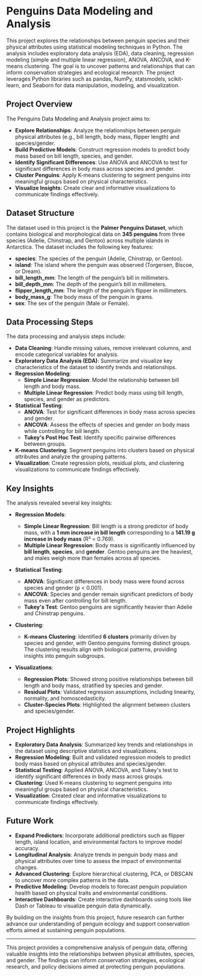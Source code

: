 # Penguins Data Modeling and Analysis

This project explores the relationships between penguin species and their physical attributes using statistical modeling techniques in Python. The analysis includes exploratory data analysis (EDA), data cleaning, regression modeling (simple and multiple linear regression), ANOVA, ANCOVA, and K-means clustering. The goal is to uncover patterns and relationships that can inform conservation strategies and ecological research. The project leverages Python libraries such as pandas, NumPy, statsmodels, scikit-learn, and Seaborn for data manipulation, modeling, and visualization.

## Project Overview

The Penguins Data Modeling and Analysis project aims to:

- **Explore Relationships**: Analyze the relationships between penguin physical attributes (e.g., bill length, body mass, flipper length) and species/gender.
- **Build Predictive Models**: Construct regression models to predict body mass based on bill length, species, and gender.
- **Identify Significant Differences**: Use ANOVA and ANCOVA to test for significant differences in body mass across species and gender.
- **Cluster Penguins**: Apply K-means clustering to segment penguins into meaningful groups based on physical characteristics.
- **Visualize Insights**: Create clear and informative visualizations to communicate findings effectively.

## Dataset Structure

The dataset used in this project is the **Palmer Penguins Dataset**, which contains biological and morphological data on **345 penguins** from three species (Adelie, Chinstrap, and Gentoo) across multiple islands in Antarctica. The dataset includes the following key features:

- **species**: The species of the penguin (Adelie, Chinstrap, or Gentoo).
- **island**: The island where the penguin was observed (Torgersen, Biscoe, or Dream).
- **bill_length_mm**: The length of the penguin’s bill in millimeters.
- **bill_depth_mm**: The depth of the penguin’s bill in millimeters.
- **flipper_length_mm**: The length of the penguin’s flipper in millimeters.
- **body_mass_g**: The body mass of the penguin in grams.
- **sex**: The sex of the penguin (Male or Female).

## Data Processing Steps

The data processing and analysis steps include:

- **Data Cleaning**: Handle missing values, remove irrelevant columns, and encode categorical variables for analysis.
- **Exploratory Data Analysis (EDA)**: Summarize and visualize key characteristics of the dataset to identify trends and relationships.
- **Regression Modeling**:
  - **Simple Linear Regression**: Model the relationship between bill length and body mass.
  - **Multiple Linear Regression**: Predict body mass using bill length, species, and gender as predictors.
- **Statistical Testing**:
  - **ANOVA**: Test for significant differences in body mass across species and gender.
  - **ANCOVA**: Assess the effects of species and gender on body mass while controlling for bill length.
  - **Tukey's Post Hoc Test**: Identify specific pairwise differences between groups.
- **K-means Clustering**: Segment penguins into clusters based on physical attributes and analyze the grouping patterns.
- **Visualization**: Create regression plots, residual plots, and clustering visualizations to communicate findings effectively.

## Key Insights

The analysis revealed several key insights:

- **Regression Models**:
  - **Simple Linear Regression**: Bill length is a strong predictor of body mass, with a **1 mm increase in bill length** corresponding to a **141.19 g increase in body mass** (R² = 0.769).
  - **Multiple Linear Regression**: Body mass is significantly influenced by **bill length**, **species**, and **gender**. Gentoo penguins are the heaviest, and males weigh more than females across all species.

- **Statistical Testing**:
  - **ANOVA**: Significant differences in body mass were found across species and gender (p < 0.001).
  - **ANCOVA**: Species and gender remain significant predictors of body mass even after controlling for bill length.
  - **Tukey's Test**: Gentoo penguins are significantly heavier than Adelie and Chinstrap penguins.

- **Clustering**:
  - **K-means Clustering**: Identified **6 clusters** primarily driven by species and gender, with Gentoo penguins forming distinct groups. The clustering results align with biological patterns, providing insights into penguin subgroups.

- **Visualizations**:
  - **Regression Plots**: Showed strong positive relationships between bill length and body mass, stratified by species and gender.
  - **Residual Plots**: Validated regression assumptions, including linearity, normality, and homoscedasticity.
  - **Cluster-Species Plots**: Highlighted the alignment between clusters and species/gender.

## Project Highlights

- **Exploratory Data Analysis**: Summarized key trends and relationships in the dataset using descriptive statistics and visualizations.
- **Regression Modeling**: Built and validated regression models to predict body mass based on physical attributes and species/gender.
- **Statistical Testing**: Applied ANOVA, ANCOVA, and Tukey's test to identify significant differences in body mass across groups.
- **Clustering**: Used K-means clustering to segment penguins into meaningful groups based on physical characteristics.
- **Visualization**: Created clear and informative visualizations to communicate findings effectively.

## Future Work

- **Expand Predictors**: Incorporate additional predictors such as flipper length, island location, and environmental factors to improve model accuracy.
- **Longitudinal Analysis**: Analyze trends in penguin body mass and physical attributes over time to assess the impact of environmental changes.
- **Advanced Clustering**: Explore hierarchical clustering, PCA, or DBSCAN to uncover more complex patterns in the data.
- **Predictive Modeling**: Develop models to forecast penguin population health based on physical traits and environmental conditions.
- **Interactive Dashboards**: Create interactive dashboards using tools like Dash or Tableau to visualize penguin data dynamically.

By building on the insights from this project, future research can further advance our understanding of penguin ecology and support conservation efforts aimed at sustaining penguin populations.

---

This project provides a comprehensive analysis of penguin data, offering valuable insights into the relationships between physical attributes, species, and gender. The findings can inform conservation strategies, ecological research, and policy decisions aimed at protecting penguin populations.
